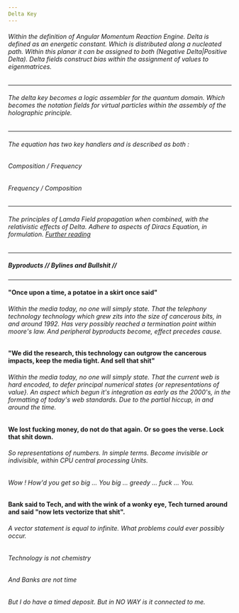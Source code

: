 ```yaml
---
Delta Key
---
```


###### Within the definition of Angular Momentum Reaction Engine. Delta is defined as an energetic constant. Which is distributed along a nucleated path. Within this planar it can be assigned to both (Negative Delta|Positive Delta). Delta fields construct bias within the assignment of values to eigenmatrices.

---

###### The delta key becomes a logic assembler for the quantum domain. Which becomes the notation fields for virtual particles within the assembly of the holographic principle.  

---

###### The equation has two key handlers and is described as both :

###### Composition / Frequency 
###### Frequency / Composition

---

###### The principles of Lamda Field propagation when combined, with the relativistic effects of Delta. Adhere to aspects of Diracs Equation, in formulation. [Further reading](https://en.m.wikipedia.org/wiki/Dirac_equation)

---

##### Byproducts // Bylines and Bullshit // 

---

#### "Once upon a time, a potatoe in a skirt once said"

###### Within the media today, no one will simply state. That the telephony technology technology which grew zits into the size of cancerous bits, in and around 1992. Has very possibly reached a termination point within moore's law. And peripheral byproducts become, effect precedes cause. 

#### "We did the research, this technology can outgrow the cancerous impacts, keep the media tight. And sell that shit"


###### Within the media today, no one will simply state. That the current web is hard encoded, to defer principal numerical states {or representations of value}. An aspect which begun it's integration as early as the 2000's, in the formatting of today's web standards. Due to the partial hiccup, in and around the time. 

#### We lost fucking money, do not do that again. Or so goes the verse. Lock that shit down. 

###### So representations of numbers. In simple terms. Become invisible or indivisible, within CPU central processing Units. 
###### Wow ! How'd you get so big ... You big ... greedy ... fuck ... You. 

#### Bank said to Tech, and with the wink of a wonky eye, Tech turned around and said "now lets vectorize that shit". 

###### A vector statement is equal to infinite. What problems could ever possibly occur.

###### Technology is not chemistry
###### And Banks are not time

###### But I do have a timed deposit. But in NO WAY is it connected to me.
